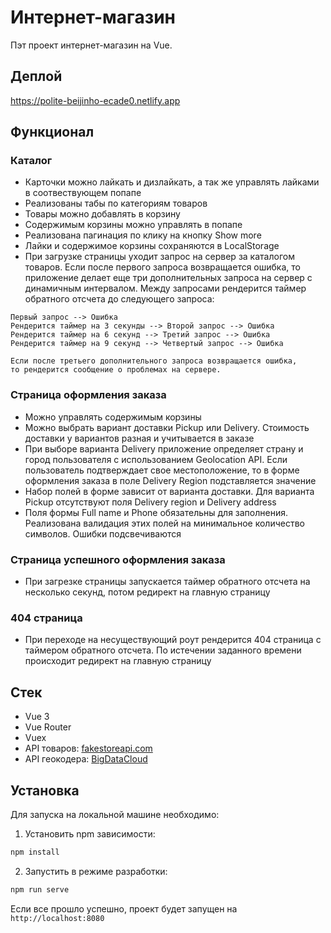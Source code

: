# Интернет-магазин

Пэт проект интернет-магазин на Vue.

## Деплой

https://polite-beijinho-ecade0.netlify.app

## Функционал

### Каталог

- Карточки можно лайкать и дизлайкать, а так же управлять лайками в соотвествующем попапе
- Реализованы табы по категориям товаров
- Товары можно добавлять в корзину
- Содержимым корзины можно управлять в попапе
- Реализована пагинация по клику на кнопку Show more
- Лайки и содержимое корзины сохраняются в LocalStorage
- При загрузке страницы уходит запрос на сервер за каталогом товаров. Если после первого запроса возвращается ошибка, то приложение делает еще три дополнительных запроса на сервер с динамичным интервалом. Между запросами рендерится таймер обратного отсчета до следующего запроса:</br>

```
Первый запрос --> Ошибка
Рендерится таймер на 3 секунды --> Второй запрос --> Ошибка
Рендерится таймер на 6 секунд --> Третий запрос --> Ошибка
Рендерится таймер на 9 секунд --> Четвертый запрос --> Ошибка

Если после третьего дополнительного запроса возвращается ошибка,
то рендерится сообщение о проблемах на сервере.
```

### Страница оформления заказа

- Можно управлять содержимым корзины
- Можно выбрать вариант доставки Pickup или Delivery. Стоимость доставки у вариантов разная и учитывается в заказе
- При выборе варианта Delivery приложение определяет страну и город пользователя с использованием Geolocation API. Если пользователь подтверждает свое местоположение, то в форме оформления заказа в поле Delivery Region подставляется значение
- Набор полей в форме зависит от варианта доставки. Для варианта Pickup отсутствуют поля Delivery region и Delivery address
- Поля формы Full name и Phone обязательны для заполнения. Реализована валидация этих полей на минимальное количество символов. Ошибки подсвечиваются

### Страница успешного оформления заказа

- При загрезке страницы запускается таймер обратного отсчета на несколько секунд, потом редирект на главную страницу

### 404 страница

- При переходе на несуществующий роут рендерится 404 страница с таймером обратного отсчета. По истечении заданного времени происходит редирект на главную страницу

## Стек

- Vue 3
- Vue Router
- Vuex
- API товаров: [fakestoreapi.com](https://fakestoreapi.com/)
- API геокодера: [BigDataCloud](https://www.bigdatacloud.com/docs/api/free-reverse-geocode-to-city-api)

## Установка

Для запуска на локальной машине необходимо:</br>

1. Установить npm зависимости:</br>

```sh
npm install
```

2. Запустить в режиме разработки:</br>

```sh
npm run serve
```

Если все прошло успешно, проект будет запущен на `http://localhost:8080`
